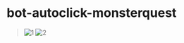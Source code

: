 # bot-autoclick-monsterquest

> ![1](https://user-images.githubusercontent.com/58611244/151720713-4318d443-9aea-4b6a-9365-678ade34763d.png) ![2](https://user-images.githubusercontent.com/58611244/151720715-bfc52e20-684b-402c-b81c-30ecfda6f124.png)
